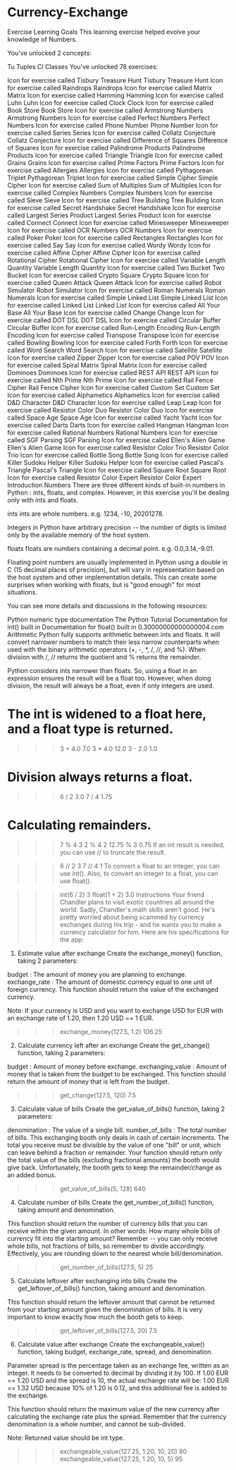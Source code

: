 # Currency-Exchange
Exercise Learning Goals
This learning exercise helped evolve your knowledge of Numbers.

You've unlocked 2 concepts:

Tu
Tuples
Cl
Classes
You've unlocked 78 exercises:

Icon for exercise called Tisbury Treasure Hunt
Tisbury Treasure Hunt
Icon for exercise called Raindrops
Raindrops
Icon for exercise called Matrix
Matrix
Icon for exercise called Hamming
Hamming
Icon for exercise called Luhn
Luhn
Icon for exercise called Clock
Clock
Icon for exercise called Book Store
Book Store
Icon for exercise called Armstrong Numbers
Armstrong Numbers
Icon for exercise called Perfect Numbers
Perfect Numbers
Icon for exercise called Phone Number
Phone Number
Icon for exercise called Series
Series
Icon for exercise called Collatz Conjecture
Collatz Conjecture
Icon for exercise called Difference of Squares
Difference of Squares
Icon for exercise called Palindrome Products
Palindrome Products
Icon for exercise called Triangle
Triangle
Icon for exercise called Grains
Grains
Icon for exercise called Prime Factors
Prime Factors
Icon for exercise called Allergies
Allergies
Icon for exercise called Pythagorean Triplet
Pythagorean Triplet
Icon for exercise called Simple Cipher
Simple Cipher
Icon for exercise called Sum of Multiples
Sum of Multiples
Icon for exercise called Complex Numbers
Complex Numbers
Icon for exercise called Sieve
Sieve
Icon for exercise called Tree Building
Tree Building
Icon for exercise called Secret Handshake
Secret Handshake
Icon for exercise called Largest Series Product
Largest Series Product
Icon for exercise called Connect
Connect
Icon for exercise called Minesweeper
Minesweeper
Icon for exercise called OCR Numbers
OCR Numbers
Icon for exercise called Poker
Poker
Icon for exercise called Rectangles
Rectangles
Icon for exercise called Say
Say
Icon for exercise called Wordy
Wordy
Icon for exercise called Affine Cipher
Affine Cipher
Icon for exercise called Rotational Cipher
Rotational Cipher
Icon for exercise called Variable Length Quantity
Variable Length Quantity
Icon for exercise called Two Bucket
Two Bucket
Icon for exercise called Crypto Square
Crypto Square
Icon for exercise called Queen Attack
Queen Attack
Icon for exercise called Robot Simulator
Robot Simulator
Icon for exercise called Roman Numerals
Roman Numerals
Icon for exercise called Simple Linked List
Simple Linked List
Icon for exercise called Linked List
Linked List
Icon for exercise called All Your Base
All Your Base
Icon for exercise called Change
Change
Icon for exercise called DOT DSL
DOT DSL
Icon for exercise called Circular Buffer
Circular Buffer
Icon for exercise called Run-Length Encoding
Run-Length Encoding
Icon for exercise called Transpose
Transpose
Icon for exercise called Bowling
Bowling
Icon for exercise called Forth
Forth
Icon for exercise called Word Search
Word Search
Icon for exercise called Satellite
Satellite
Icon for exercise called Zipper
Zipper
Icon for exercise called POV
POV
Icon for exercise called Spiral Matrix
Spiral Matrix
Icon for exercise called Dominoes
Dominoes
Icon for exercise called REST API
REST API
Icon for exercise called Nth Prime
Nth Prime
Icon for exercise called Rail Fence Cipher
Rail Fence Cipher
Icon for exercise called Custom Set
Custom Set
Icon for exercise called Alphametics
Alphametics
Icon for exercise called D&D Character
D&D Character
Icon for exercise called Leap
Leap
Icon for exercise called Resistor Color Duo
Resistor Color Duo
Icon for exercise called Space Age
Space Age
Icon for exercise called Yacht
Yacht
Icon for exercise called Darts
Darts
Icon for exercise called Hangman
Hangman
Icon for exercise called Rational Numbers
Rational Numbers
Icon for exercise called SGF Parsing
SGF Parsing
Icon for exercise called Ellen's Alien Game
Ellen's Alien Game
Icon for exercise called Resistor Color Trio
Resistor Color Trio
Icon for exercise called Bottle Song
Bottle Song
Icon for exercise called Killer Sudoku Helper
Killer Sudoku Helper
Icon for exercise called Pascal's Triangle
Pascal's Triangle
Icon for exercise called Square Root
Square Root
Icon for exercise called Resistor Color Expert
Resistor Color Expert
Introduction
Numbers
There are three different kinds of built-in numbers in Python : ints, floats, and complex. However, in this exercise you'll be dealing only with ints and floats.

ints
ints are whole numbers. e.g. 1234, -10, 20201278.

Integers in Python have arbitrary precision -- the number of digits is limited only by the available memory of the host system.

floats
floats are numbers containing a decimal point. e.g. 0.0,3.14,-9.01.

Floating point numbers are usually implemented in Python using a double in C (15 decimal places of precision), but will vary in representation based on the host system and other implementation details. This can create some surprises when working with floats, but is "good enough" for most situations.

You can see more details and discussions in the following resources:

Python numeric type documentation
The Python Tutorial
Documentation for int() built in
Documentation for float() built in
0.30000000000000004.com
Arithmetic
Python fully supports arithmetic between ints and floats. It will convert narrower numbers to match their less narrow counterparts when used with the binary arithmetic operators (+, -, *, /, //, and %). When division with /, // returns the quotient and % returns the remainder.

Python considers ints narrower than floats. So, using a float in an expression ensures the result will be a float too. However, when doing division, the result will always be a float, even if only integers are used.

# The int is widened to a float here, and a float type is returned.
>>> 3 + 4.0
7.0
>>> 3 * 4.0
12.0
>>> 3 - 2.0
1.0
# Division always returns a float.
>>> 6 / 2
3.0
>>> 7 / 4
1.75
# Calculating remainders.
>>> 7 % 4
3
>>> 2 % 4
2
>>> 12.75 % 3
0.75
If an int result is needed, you can use // to truncate the result.

>>> 6 // 2
3
>>> 7 // 4
1
To convert a float to an integer, you can use int(). Also, to convert an integer to a float, you can use float().

>>> int(6 / 2)
3
>>> float(1 + 2)
3.0
Instructions
Your friend Chandler plans to visit exotic countries all around the world. Sadly, Chandler's math skills aren't good. He's pretty worried about being scammed by currency exchanges during his trip - and he wants you to make a currency calculator for him. Here are his specifications for the app:

1. Estimate value after exchange
Create the exchange_money() function, taking 2 parameters:

budget : The amount of money you are planning to exchange.
exchange_rate : The amount of domestic currency equal to one unit of foreign currency.
This function should return the value of the exchanged currency.

Note: If your currency is USD and you want to exchange USD for EUR with an exchange rate of 1.20, then 1.20 USD == 1 EUR.

>>> exchange_money(127.5, 1.2)
106.25
2. Calculate currency left after an exchange
Create the get_change() function, taking 2 parameters:

budget : Amount of money before exchange.
exchanging_value : Amount of money that is taken from the budget to be exchanged.
This function should return the amount of money that is left from the budget.

>>> get_change(127.5, 120)
7.5
3. Calculate value of bills
Create the get_value_of_bills() function, taking 2 parameters:

denomination : The value of a single bill.
number_of_bills : The total number of bills.
This exchanging booth only deals in cash of certain increments. The total you receive must be divisible by the value of one "bill" or unit, which can leave behind a fraction or remainder. Your function should return only the total value of the bills (excluding fractional amounts) the booth would give back. Unfortunately, the booth gets to keep the remainder/change as an added bonus.

>>> get_value_of_bills(5, 128)
640
4. Calculate number of bills
Create the get_number_of_bills() function, taking amount and denomination.

This function should return the number of currency bills that you can receive within the given amount. In other words: How many whole bills of currency fit into the starting amount? Remember -- you can only receive whole bills, not fractions of bills, so remember to divide accordingly. Effectively, you are rounding down to the nearest whole bill/denomination.

>>> get_number_of_bills(127.5, 5)
25
5. Calculate leftover after exchanging into bills
Create the get_leftover_of_bills() function, taking amount and denomination.

This function should return the leftover amount that cannot be returned from your starting amount given the denomination of bills. It is very important to know exactly how much the booth gets to keep.

>>> get_leftover_of_bills(127.5, 20)
7.5
6. Calculate value after exchange
Create the exchangeable_value() function, taking budget, exchange_rate, spread, and denomination.

Parameter spread is the percentage taken as an exchange fee, written as an integer. It needs to be converted to decimal by dividing it by 100. If 1.00 EUR == 1.20 USD and the spread is 10, the actual exchange rate will be: 1.00 EUR == 1.32 USD because 10% of 1.20 is 0.12, and this additional fee is added to the exchange.

This function should return the maximum value of the new currency after calculating the exchange rate plus the spread. Remember that the currency denomination is a whole number, and cannot be sub-divided.

Note: Returned value should be int type.

>>> exchangeable_value(127.25, 1.20, 10, 20)
80
>>> exchangeable_value(127.25, 1.20, 10, 5)
95
